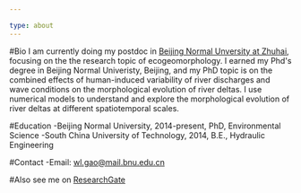 ```yaml
---

type: about
---
```


#Bio
I am currently doing my postdoc in [Beijing Normal Unversity at Zhuhai](https://zhuhai.bnu.edu.cn), focusing on the the research topic of ecogeomorphology. I earned my Phd's degree in Beijing Normal Univeristy, Beijing, and my PhD topic is on the combined effects of human-induced variability of river discharges and wave conditions on the morphological evolution of river deltas. I use numerical models to understand and explore the morphological evolution of river deltas at different spatiotemporal scales.

#Education
-Beijing Normal University, 2014-present, PhD, Environmental Science
-South China University of Technology, 2014, B.E., Hydraulic Engineering

#Contact
-Email: wl.gao@mail.bnu.edu.cn

#Also see me on [ResearchGate](https://www.researchgate.net/profile/Weilun_Gao2)



